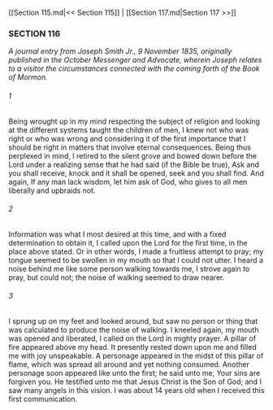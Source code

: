 [[Section 115.md|<< Section 115]]  |  [[Section 117.md|Section 117 >>]]

### SECTION 116

*A journal entry from Joseph Smith Jr., 9 November 1835, originally published in the October *Messenger and Advocate*, wherein Joseph relates to a visitor the circumstances connected with the coming forth of the Book of Mormon.*

###### 1
Being wrought up in my mind respecting the subject of religion and looking at the different systems taught the children of men, I knew not who was right or who was wrong and considering it of the first importance that I should be right in matters that involve eternal consequences. Being thus perplexed in mind, I retired to the silent grove and bowed down before the Lord under a realizing sense that he had said (if the Bible be true), Ask and you shall receive, knock and it shall be opened, seek and you shall find. And again, If any man lack wisdom, let him ask of God, who gives to all men liberally and upbraids not.

###### 2
Information was what I most desired at this time, and with a fixed determination to obtain it, I called upon the Lord for the first time, in the place above stated. Or in other words, I made a fruitless attempt to pray; my tongue seemed to be swollen in my mouth so that I could not utter. I heard a noise behind me like some person walking towards me, I strove again to pray, but could not; the noise of walking seemed to draw nearer.

###### 3
I sprung up on my feet and looked around, but saw no person or thing that was calculated to produce the noise of walking. I kneeled again, my mouth was opened and liberated, I called on the Lord in mighty prayer. A pillar of fire appeared above my head. It presently rested down upon me and filled me with joy unspeakable. A personage appeared in the midst of this pillar of flame, which was spread all around and yet nothing consumed. Another personage soon appeared like unto the first; he said unto me, Your sins are forgiven you. He testified unto me that Jesus Christ is the Son of God; and I saw many angels in this vision. I was about 14 years old when I received this first communication.